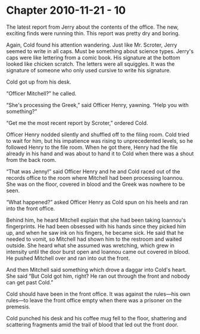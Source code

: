 # Chapter 2010-11-21 - 10

The latest report from Jerry about the contents of the office.  The new, exciting
finds were running thin.  This report was pretty dry and boring.

Again, Cold found his attention wandering.  Just like Mr. Scroter, Jerry seemed to
write in all caps.  Must be something about science types.  Jerry's caps were like
lettering from a comic book.  His signature at the bottom looked like chicken scratch.
The letters were all squiggles.  It was the signature of someone who only used cursive
to write his signature.

Cold got up from his desk.

“Officer Mitchell?” he called.

“She's processing the Greek,” said Officer Henry, yawning.  “Help you with something?”

“Get me the most recent report by Scroter,” ordered Cold.

Officer Henry nodded silently and shuffled off to the filing room.  Cold tried to wait
for him, but his impatience was rising to unprecedented levels, so he followed Henry
to the file room.  When he got there, Henry had the file already in his hand and was
about to hand it to Cold when there was a shout from the back room.

“That was Jenny!” said Officer Henry and he and Cold raced out of the records office
to the room where Mitchell had been processing Ioannou.  She was on the floor, covered
in blood and the Greek was nowhere to be seen.

“What happened?” asked Officer Henry as Cold spun on his heels and ran into the front
office.

Behind him, he heard Mitchell explain that she had been taking Ioannou's fingerprints.
He had been obsessed with his hands since they picked him up, and when he saw ink on
his fingers, he became sick.  He said that he needed to vomit, so Mitchell had shown
him to the restroom and waited outside.  She heard what she assumed was wretching, which
grew in intensity until the door burst open and Ioannou came out covered in blood.  He
pushed Mitchell over and ran into out the front.

And then Mitchell said something which drove a daggar into Cold's heart.  She said
“But Cold got him, right?  He ran out through the front and nobody can get past Cold.”

Cold should have been in the front office.  It was against the rules—his own rules—to
leave the front office empty when there was a prisoner on the premesis.

Cold punched his desk and his coffee mug fell to the floor, shattering and scattering
fragments amid the trail of blood that led out the front door.

